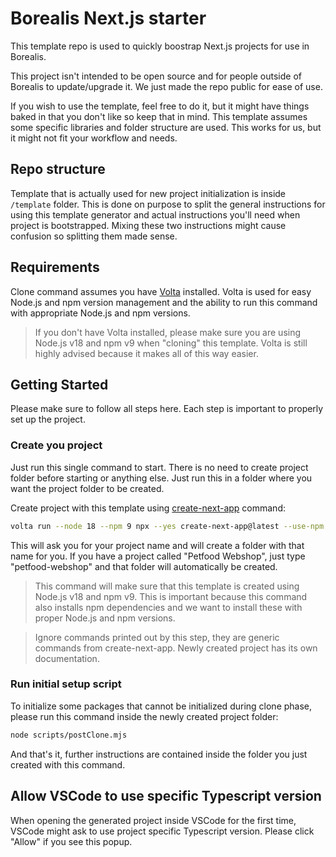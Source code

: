 # Borealis Next.js starter

This template repo is used to quickly boostrap Next.js projects for use in Borealis.

This project isn't intended to be open source and for people outside of Borealis to update/upgrade it. We just made the repo public for ease of use.

If you wish to use the template, feel free to do it, but it might have things baked in that you don't like so keep that in mind. This template assumes some specific libraries and folder structure are used. This works for us, but it might not fit your workflow and needs.

## Repo structure

Template that is actually used for new project initialization is inside `/template` folder. This is done on purpose to split the general instructions for using this template generator and actual instructions you'll need when project is bootstrapped. Mixing these two instructions might cause confusion so splitting them made sense.

## Requirements

Clone command assumes you have [Volta](https://volta.sh/) installed. Volta is used for easy Node.js and npm version management and the ability to run this command with appropriate Node.js and npm versions.

> If you don't have Volta installed, please make sure you are using Node.js v18 and npm v9 when "cloning" this template. Volta is still highly advised because it makes all of this way easier.

## Getting Started

Please make sure to follow all steps here. Each step is important to properly set up the project.

### Create you project

Just run this single command to start. There is no need to create project folder before starting or anything else. Just run this in a folder where you want the project folder to be created.

Create project with this template using [create-next-app](https://www.npmjs.com/package/create-next-app) command: 

```bash
volta run --node 18 --npm 9 npx --yes create-next-app@latest --use-npm --example https://github.com/borealis-agency/next-starter/tree/main/template
```

This will ask you for your project name and will create a folder with that name for you. If you have a project called "Petfood Webshop", just type "petfood-webshop" and that folder will automatically be created.

> This command will make sure that this template is created using Node.js v18 and npm v9. This is important because this command also installs npm dependencies and we want to install these with proper Node.js and npm versions.

> Ignore commands printed out by this step, they are generic commands from create-next-app. Newly created project has its own documentation.

### Run initial setup script

To initialize some packages that cannot be initialized during clone phase, please run this command inside the newly created project folder:

```bash
node scripts/postClone.mjs
```

And that's it, further instructions are contained inside the folder you just created with this command.

## Allow VSCode to use specific Typescript version

When opening the generated project inside VSCode for the first time, VSCode might ask to use project specific Typescript version. Please click "Allow" if you see this popup.
